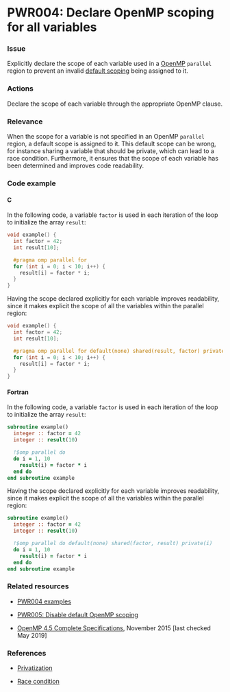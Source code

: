 # PWR004: Declare OpenMP scoping for all variables

### Issue

Explicitly declare the scope of each variable used in a
[OpenMP](../../Glossary/OpenMP.md) `parallel` region to prevent an invalid
[default scoping](../../Glossary/Variable-scoping-in-the-context-of-OpenMP.md) being
assigned to it.

### Actions

Declare the scope of each variable through the appropriate OpenMP clause.

### Relevance

When the scope for a variable is not specified in an OpenMP `parallel` region, a
default scope is assigned to it. This default scope can be wrong, for instance
sharing a variable that should be private, which can lead to a race condition.
Furthermore, it ensures that the scope of each variable has been determined and
improves code readability.

### Code example

#### C

In the following code, a variable `factor` is used in each iteration of the
loop to initialize the array `result`:

```c
void example() {
  int factor = 42;
  int result[10];

  #pragma omp parallel for
  for (int i = 0; i < 10; i++) {
    result[i] = factor * i;
  }
}
```

Having the scope declared explicitly for each variable improves readability,
since it makes explicit the scope of all the variables within the parallel
region:

```c
void example() {
  int factor = 42;
  int result[10];

  #pragma omp parallel for default(none) shared(result, factor) private(i)
  for (int i = 0; i < 10; i++) {
    result[i] = factor * i;
  }
}
```

#### Fortran

In the following code, a variable `factor` is used in each iteration of the
loop to initialize the array `result`:

```f90
subroutine example()
  integer :: factor = 42
  integer :: result(10)

  !$omp parallel do
  do i = 1, 10
    result(i) = factor * i
  end do
end subroutine example
```

Having the scope declared explicitly for each variable improves readability,
since it makes explicit the scope of all the variables within the parallel
region:

```f90
subroutine example()
  integer :: factor = 42
  integer :: result(10)

  !$omp parallel do default(none) shared(factor, result) private(i)
  do i = 1, 10
    result(i) = factor * i
  end do
end subroutine example
```

### Related resources

* [PWR004 examples](../PWR004)

* [PWR005: Disable default OpenMP scoping](../PWR005/README.md)

* [OpenMP 4.5 Complete Specifications](https://www.openmp.org/wp-content/uploads/openmp-4.5.pdf),
November 2015 [last checked May 2019]

### References

* [Privatization](https://en.wikipedia.org/wiki/Privatization_(computer_programming))

* [Race condition](https://en.wikipedia.org/wiki/Race_condition)

